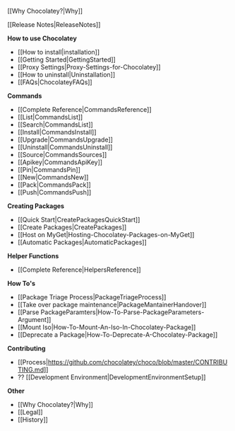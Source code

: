 [[Why Chocolatey?|Why]]

[[Release Notes|ReleaseNotes]]

**How to use Chocolatey**
 - [[How to install|installation]]
 - [[Getting Started|GettingStarted]]
 - [[Proxy Settings|Proxy-Settings-for-Chocolatey]]
 - [[How to uninstall|Uninstallation]]
 - [[FAQs|ChocolateyFAQs]]

**Commands**
 - [[Complete Reference|CommandsReference]]
 - [[List|CommandsList]]
 - [[Search|CommandsList]]
 - [[Install|CommandsInstall]]
 - [[Upgrade|CommandsUpgrade]]
 - [[Uninstall|CommandsUninstall]]
 - [[Source|CommandsSources]]
 - [[Apikey|CommandsApiKey]]
 - [[Pin|CommandsPin]]
 - [[New|CommandsNew]]
 - [[Pack|CommandsPack]]
 - [[Push|CommandsPush]]

**Creating Packages**
 - [[Quick Start|CreatePackagesQuickStart]]
 - [[Create Packages|CreatePackages]]
 - [[Host on MyGet|Hosting-Chocolatey-Packages-on-MyGet]]
 - [[Automatic Packages|AutomaticPackages]]

**Helper Functions**
 - [[Complete Reference|HelpersReference]]

**How To's**

 - [[Package Triage Process|PackageTriageProcess]]
 - [[Take over package maintenance|PackageMantainerHandover]]
 - [[Parse PackageParamters|How-To-Parse-PackageParameters-Argument]]
 - [[Mount Iso|How-To-Mount-An-Iso-In-Chocolatey-Package]]
 - [[Deprecate a Package|How-To-Deprecate-A-Chocolatey-Package]]

**Contributing**
 - [[Process|https://github.com/chocolatey/choco/blob/master/CONTRIBUTING.md]]
 - ?? [[Development Environment|DevelopmentEnvironmentSetup]]

**Other**
 - [[Why Chocolatey?|Why]]
 - [[Legal]]
 - [[History]]
